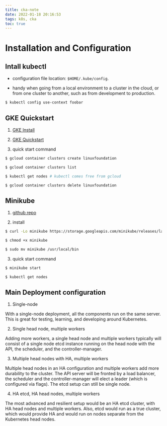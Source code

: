 ```yaml
---
title: cka-note
date: 2022-01-18 20:16:53
tags: k8s, cka
toc: true
---
```


# Installation and Configuration

## Intall kubectl

- configuration file location: `$HOME/.kube/config`.

- handy when going from a local environment to a cluster in the cloud, or from one cluster to another, such as from development to production.

```bash
$ kubectl config use-context foobar
```

## GKE Quickstart

1. [GKE Install](https://cloud.google.com/sdk/docs/install#linux)

2. [GKE Quickstart](https://cloud.google.com/kubernetes-engine/docs/quickstart)

3. quick start command

```bash
$ gcloud container clusters create linuxfoundation

$ gcloud container clusters list

$ kubectl get nodes # kubectl comes free from gcloud

$ gcloud container clusters delete linuxfoundation
```

## Minikube

1. [github repo](https://github.com/kubernetes/minikube)

2. install

```bash
$ curl -Lo minikube https://storage.googleapis.com/minikube/releases/latest/minikube-darwin-amd64

$ chmod +x minikube

$ sudo mv minikube /usr/local/bin
```

3. quick start command

```bash
$ minikube start

$ kubectl get nodes
```

## Main Deployment configuration

1. Single-node

With a single-node deployment, all the components run on the same server. This is great for testing, learning, and developing around Kubernetes.

2. Single head node, multiple workers

Adding more workers, a single head node and multiple workers typically will consist of a single node etcd instance running on the head node with the API, the scheduler, and the controller-manager.

3. Multiple head nodes with HA, multiple workers

Multiple head nodes in an HA configuration and multiple workers add more durability to the cluster. The API server will be fronted by a load balancer, the scheduler and the controller-manager will elect a leader (which is configured via flags). The etcd setup can still be single node.

4. HA etcd, HA head nodes, multiple workers

The most advanced and resilient setup would be an HA etcd cluster, with HA head nodes and multiple workers. Also, etcd would run as a true cluster, which would provide HA and would run on nodes separate from the Kubernetes head nodes.

